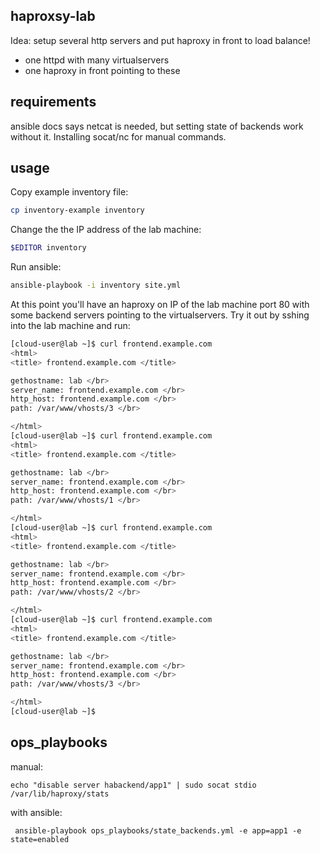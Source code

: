 haproxsy-lab
-------------

Idea: setup several http servers and put haproxy in front to load balance!

 - one httpd with many virtualservers
 - one haproxy in front pointing to these

requirements
------------

ansible docs says netcat is needed, but setting state of backends work without it. Installing socat/nc for manual commands.

usage
----------

Copy example inventory file:
```bash
cp inventory-example inventory
```

Change the the IP address of the lab machine:
```bash
$EDITOR inventory
```
Run ansible:
```bash
ansible-playbook -i inventory site.yml
```

At this point you'll have an haproxy on IP of the lab machine port 80 with some backend servers pointing to the virtualservers. Try it out by sshing into the lab machine and run:

```bash
[cloud-user@lab ~]$ curl frontend.example.com
<html>
<title> frontend.example.com </title>

gethostname: lab </br>
server_name: frontend.example.com </br>
http_host: frontend.example.com </br>
path: /var/www/vhosts/3 </br>

</html>
[cloud-user@lab ~]$ curl frontend.example.com
<html>
<title> frontend.example.com </title>

gethostname: lab </br>
server_name: frontend.example.com </br>
http_host: frontend.example.com </br>
path: /var/www/vhosts/1 </br>

</html>
[cloud-user@lab ~]$ curl frontend.example.com
<html>
<title> frontend.example.com </title>

gethostname: lab </br>
server_name: frontend.example.com </br>
http_host: frontend.example.com </br>
path: /var/www/vhosts/2 </br>

</html>
[cloud-user@lab ~]$ curl frontend.example.com
<html>
<title> frontend.example.com </title>

gethostname: lab </br>
server_name: frontend.example.com </br>
http_host: frontend.example.com </br>
path: /var/www/vhosts/3 </br>

</html>
[cloud-user@lab ~]$
```


ops_playbooks
---

manual:  
```
echo "disable server habackend/app1" | sudo socat stdio /var/lib/haproxy/stats
```

with ansible:
```
 ansible-playbook ops_playbooks/state_backends.yml -e app=app1 -e state=enabled
```

